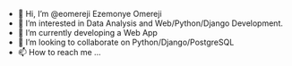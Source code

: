 - 👋 Hi, I’m @eomereji Ezemonye Omereji
- 👀 I’m interested in Data Analysis and Web/Python/Django Development.
- 🌱 I’m currently developing a Web App
- 💞️ I’m looking to collaborate on Python/Django/PostgreSQL
- 📫 How to reach me ...

<!---
eomereji/eomereji is a ✨ special ✨ repository because its `README.md` (this file) appears on your GitHub profile.
You can click the Preview link to take a look at your changes.
--->
